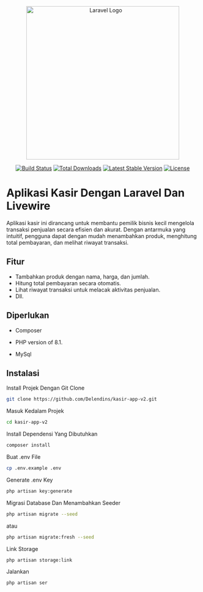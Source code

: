 <p align="center"><a href="https://laravel.com" target="_blank"><img src="https://raw.githubusercontent.com/laravel/art/master/logo-lockup/5%20SVG/2%20CMYK/1%20Full%20Color/laravel-logolockup-cmyk-red.svg" width="400" alt="Laravel Logo"></a></p>

<p align="center">
<a href="https://github.com/laravel/framework/actions"><img src="https://github.com/laravel/framework/workflows/tests/badge.svg" alt="Build Status"></a>
<a href="https://packagist.org/packages/laravel/framework"><img src="https://img.shields.io/packagist/dt/laravel/framework" alt="Total Downloads"></a>
<a href="https://packagist.org/packages/laravel/framework"><img src="https://img.shields.io/packagist/v/laravel/framework" alt="Latest Stable Version"></a>
<a href="https://packagist.org/packages/laravel/framework"><img src="https://img.shields.io/packagist/l/laravel/framework" alt="License"></a>
</p>

# Aplikasi Kasir Dengan Laravel Dan Livewire

Aplikasi kasir ini dirancang untuk membantu pemilik bisnis kecil mengelola transaksi penjualan secara efisien dan akurat. Dengan antarmuka yang intuitif, pengguna dapat dengan mudah menambahkan produk, menghitung total pembayaran, dan melihat riwayat transaksi.

## Fitur

-   Tambahkan produk dengan nama, harga, dan jumlah.
-   Hitung total pembayaran secara otomatis.
-   Lihat riwayat transaksi untuk melacak aktivitas penjualan.
-   Dll.

## Diperlukan

-   Composer

-   PHP version of 8.1.

-   MySql

## Instalasi

Install Projek Dengan Git Clone

```bash
git clone https://github.com/Delendins/kasir-app-v2.git
```

Masuk Kedalam Projek

```bash
cd kasir-app-v2
```

Install Dependensi Yang Dibutuhkan

```bash
composer install
```

Buat .env File

```bash
cp .env.example .env
```

Generate .env Key

```bash
php artisan key:generate
```

Migrasi Database Dan Menambahkan Seeder

```bash
php artisan migrate --seed
```

atau

```bash
php artisan migrate:fresh --seed
```

Link Storage

```bash
php artisan storage:link
```

Jalankan

```bash
php artisan ser
```
